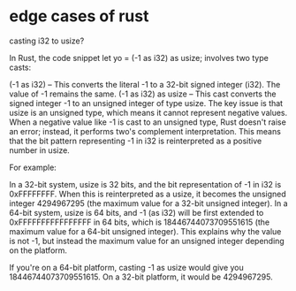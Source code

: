 # edge cases of rust

casting i32 to usize?

In Rust, the code snippet let yo = (-1 as i32) as usize; involves two type casts:

(-1 as i32) – This converts the literal -1 to a 32-bit signed integer (i32). The value of -1 remains the same.
(-1 as i32) as usize – This cast converts the signed integer -1 to an unsigned integer of type usize.
The key issue is that usize is an unsigned type, which means it cannot represent negative values. When a negative value like -1 is cast to an unsigned type, Rust doesn't raise an error; instead, it performs two's complement interpretation. This means that the bit pattern representing -1 in i32 is reinterpreted as a positive number in usize.

For example:

In a 32-bit system, usize is 32 bits, and the bit representation of -1 in i32 is 0xFFFFFFFF. When this is reinterpreted as a usize, it becomes the unsigned integer 4294967295 (the maximum value for a 32-bit unsigned integer).
In a 64-bit system, usize is 64 bits, and -1 (as i32) will be first extended to 0xFFFFFFFFFFFFFFFF in 64 bits, which is 18446744073709551615 (the maximum value for a 64-bit unsigned integer).
This explains why the value is not -1, but instead the maximum value for an unsigned integer depending on the platform.

If you're on a 64-bit platform, casting -1 as usize would give you 18446744073709551615. On a 32-bit platform, it would be 4294967295.
